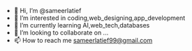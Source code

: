 - 👋 Hi, I’m @sameerlatief
- 👀 I’m interested in coding,web_designing,app_development
- 🌱 I’m currently learning AI,web_tech,databases
- 💞️ I’m looking to collaborate on ...
- 📫 How to reach me sameerlatief99@gmail.com

<!---
sameerlatief9/sameerlatief9 is a ✨ special ✨ repository because its `README.md` (this file) appears on your GitHub profile.
You can click the Preview link to take a look at your changes.
--->
